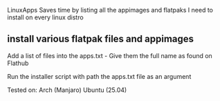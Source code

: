  LinuxApps
Saves time by listing all the appimages and flatpaks I need to install on every linux distro


##  install various flatpak files and appimages
Add a list of files into the apps.txt - Give them the full name as found on Flathub

Run the installer script with path the apps.txt file as an argument

Tested on:
Arch (Manjaro)
Ubuntu (25.04)

